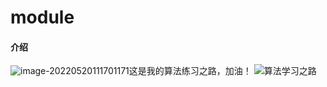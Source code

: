 # module

#### 介绍

![image-20220520111701171](D:/software_files/typora/README.asserts/image-20220520111701171.png)这是我的算法练习之路，加油！
<img src="D:/software_files/typora/README.asserts/202205181446012.png" alt="算法学习之路"  />
